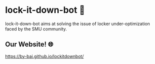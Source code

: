# lock-it-down-bot &#128271;

lock-it-down-bot aims at solving the issue of locker under-optimization faced by the SMU community.

## Our Website! &#127760;

https://by-bai.github.io/lockitdownbot/
